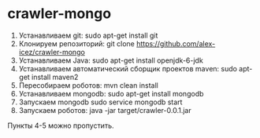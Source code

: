 crawler-mongo
=============

1. Устанавливаем git:
	sudo apt-get install git
2. Клонируем репозиторий: 
	git clone https://github.com/alex-icez/crawler-mongo
3. Устанавливаем Java: 
	sudo apt-get install openjdk-6-jdk
4. Устанавливаем автоматический сборщик проектов maven:
	sudo apt-get install maven2
5. Пересобираем роботов:
	mvn clean install
6. Устанавливаем mongodb:
	sudo apt-get install mongodb
7. Запускаем mongodb
	sudo service mongodb start
8. Запускаем роботов:
	java -jar target/crawler-0.0.1.jar

Пункты 4-5 можно пропустить.
